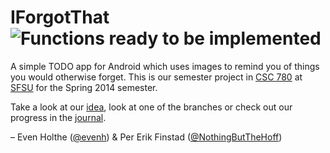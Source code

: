 # IForgotThat ![Functions ready to be implemented](https://badge.waffle.io/evenh/iforgotthat.png?label=ready&title=Ready "Waffle.io")

A simple TODO app for Android which uses images to remind you of things you would otherwise forget. This is our semester project in [CSC 780](http://apps.sfsu.edu/cgi-bin/sims/classsch.details?row_id=AAAl08AA4AABanvAAb&openu=N&CRSADMIN=R) at [SFSU](http://sfsu.edu) for the Spring 2014 semester.

Take a look at our [idea](https://github.com/evenh/IForgotThat/wiki/Description-of-the-%E2%80%98I-Forgot-That%E2%80%99-app), look at one of the branches or check out our progress in the [journal](https://github.com/evenh/IForgotThat/wiki/Journal).


– Even Holthe ([@evenh](https://github.com/evenh/)) & Per Erik Finstad ([@NothingButTheHoff](https://github.com/NothingButTheHoff))
